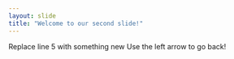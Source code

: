 ```yaml
---
layout: slide
title: "Welcome to our second slide!"
---
```

Replace line 5 with something new
Use the left arrow to go back!

